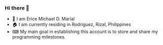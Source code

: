 ### Hi there 👋

- :man: I am Erice Michael D. Marial
- :house: I am currently residing in Rodriguez, Rizal, Philippines
- ⌨ My main goal in establishing this account is to store and share my programming milestones.
<!--
**ericemarial/ericemarial** is a ✨ _special_ ✨ repository because its `README.md` (this file) appears on your GitHub profile.

Here are some ideas to get you started:

- 🔭 I’m currently working on ...
- 🌱 I’m currently learning ...
- 👯 I’m looking to collaborate on ...
- 🤔 I’m looking for help with ...
- 💬 Ask me about ...
- 📫 How to reach me: ...
- 😄 Pronouns: ...
- ⚡ Fun fact: ...
-->
